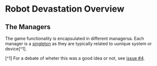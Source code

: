 # Robot Devastation Overview

## The Managers
The game functionality is encapsulated in different managersa. Each manager is a [singleton](https://en.wikipedia.org/wiki/Singleton_pattern) as they are typically related to uunique system or device[^1].

[^1] For a debate of wheter this was a good idea or not, see [issue #4](https://github.com/asrob-uc3m/robotDevastation/issues/4).